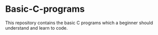 # Basic-C-programs
This repository contains the basic C programs which a beginner should understand and learn to code.
